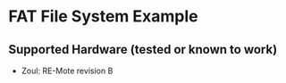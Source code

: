 FAT File System Example
=======================

Supported Hardware (tested or known to work)
--------------------------------------------
* Zoul: RE-Mote revision B
